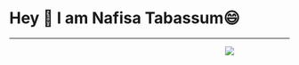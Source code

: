 <h1> Hey 👋 I am Nafisa Tabassum😄 </h1>
<hr>
<pre>
                                              <image src = "https://image.shutterstock.com/image-vector/happy-girl-laptop-online-coding-260nw-1982055719.jpg">
</pre>
